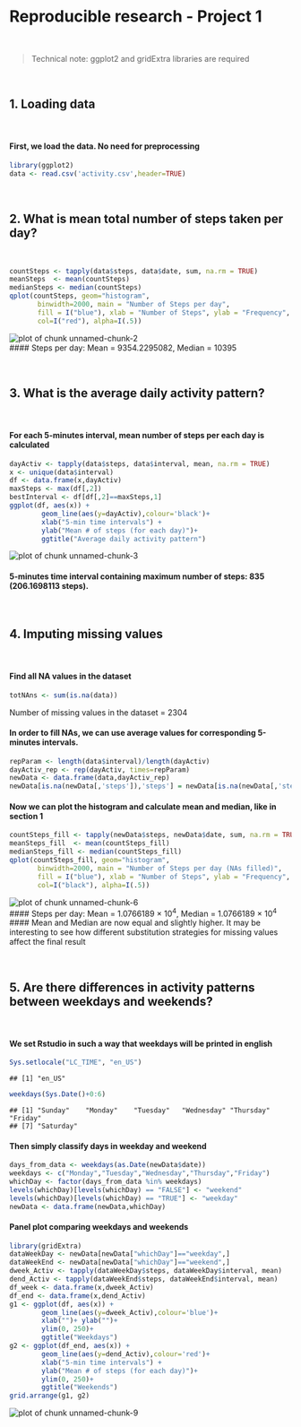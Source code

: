 # Reproducible research - Project 1

&nbsp;

> Technical note: ggplot2 and gridExtra libraries are required

&nbsp;
&nbsp;

## 1. Loading data

&nbsp;

#### First, we load the data. No need for preprocessing


```r
library(ggplot2)
data <- read.csv('activity.csv',header=TRUE)
```
&nbsp;
&nbsp;

## 2. What is mean total number of steps taken per day?

&nbsp;


```r
countSteps <- tapply(data$steps, data$date, sum, na.rm = TRUE)
meanSteps  <- mean(countSteps)
medianSteps <- median(countSteps)
qplot(countSteps, geom="histogram",
       binwidth=2000, main = "Number of Steps per day",
       fill = I("blue"), xlab = "Number of Steps", ylab = "Frequency",
       col=I("red"), alpha=I(.5))
```

<img src="figure/unnamed-chunk-2-1.png" title="plot of chunk unnamed-chunk-2" alt="plot of chunk unnamed-chunk-2" style="display: block; margin: auto;" />
#### Steps per day: Mean = 9354.2295082,  Median = 10395

&nbsp;
&nbsp;

## 3. What is the average daily activity pattern?

&nbsp;

#### For each 5-minutes interval, mean number of steps per each day is calculated

```r
dayActiv <- tapply(data$steps, data$interval, mean, na.rm = TRUE)
x <- unique(data$interval)
df <- data.frame(x,dayActiv)
maxSteps <- max(df[,2])
bestInterval <- df[df[,2]==maxSteps,1]
ggplot(df, aes(x)) + 
        geom_line(aes(y=dayActiv),colour='black')+
        xlab("5-min time intervals") + 
        ylab("Mean # of steps (for each day)")+
        ggtitle("Average daily activity pattern")
```

<img src="figure/unnamed-chunk-3-1.png" title="plot of chunk unnamed-chunk-3" alt="plot of chunk unnamed-chunk-3" style="display: block; margin: auto;" />


#### 5-minutes time interval containing maximum number of steps: 835 (206.1698113 steps). 

&nbsp;
&nbsp;

## 4. Imputing missing values

&nbsp;

#### Find all NA values in the dataset


```r
totNAns <- sum(is.na(data))
```
Number of missing values in the dataset = 2304

#### In order to fill NAs, we can use average values for corresponding 5-minutes intervals.
  

```r
repParam <- length(data$interval)/length(dayActiv)
dayActiv_rep <- rep(dayActiv, times=repParam)
newData <- data.frame(data,dayActiv_rep)
newData[is.na(newData[,'steps']),'steps'] = newData[is.na(newData[,'steps']),'dayActiv_rep']
```

#### Now we can plot the histogram and calculate mean and median, like in section 1


```r
countSteps_fill <- tapply(newData$steps, newData$date, sum, na.rm = TRUE)
meanSteps_fill  <- mean(countSteps_fill)
medianSteps_fill <- median(countSteps_fill)
qplot(countSteps_fill, geom="histogram",
       binwidth=2000, main = "Number of Steps per day (NAs filled)",
       fill = I("blue"), xlab = "Number of Steps", ylab = "Frequency",
       col=I("black"), alpha=I(.5))
```

<img src="figure/unnamed-chunk-6-1.png" title="plot of chunk unnamed-chunk-6" alt="plot of chunk unnamed-chunk-6" style="display: block; margin: auto;" />
#### Steps per day: Mean = 1.0766189 &times; 10<sup>4</sup>,  Median = 1.0766189 &times; 10<sup>4</sup>
#### Mean and Median are now equal and slightly higher. It may be interesting to see how different substitution strategies for missing values affect the final result 

&nbsp;
&nbsp;

## 5. Are there differences in activity patterns between weekdays and weekends?

&nbsp;

#### We set Rstudio in such a way that weekdays will be printed in english

```r
Sys.setlocale("LC_TIME", "en_US")
```

```
## [1] "en_US"
```

```r
weekdays(Sys.Date()+0:6)
```

```
## [1] "Sunday"    "Monday"    "Tuesday"   "Wednesday" "Thursday"  "Friday"   
## [7] "Saturday"
```

#### Then simply classify days in weekday and weekend

```r
days_from_data <- weekdays(as.Date(newData$date))
weekdays <- c("Monday","Tuesday","Wednesday","Thursday","Friday")
whichDay <- factor(days_from_data %in% weekdays)
levels(whichDay)[levels(whichDay) == "FALSE"] <- "weekend"
levels(whichDay)[levels(whichDay) == "TRUE"] <- "weekday"
newData <- data.frame(newData,whichDay)
```

#### Panel plot comparing weekdays and weekends

```r
library(gridExtra)
dataWeekDay <- newData[newData["whichDay"]=="weekday",]
dataWeekEnd <- newData[newData["whichDay"]=="weekend",]
dweek_Activ <- tapply(dataWeekDay$steps, dataWeekDay$interval, mean)
dend_Activ <- tapply(dataWeekEnd$steps, dataWeekEnd$interval, mean)
df_week <- data.frame(x,dweek_Activ)
df_end <- data.frame(x,dend_Activ)
g1 <- ggplot(df, aes(x)) + 
        geom_line(aes(y=dweek_Activ),colour='blue')+
        xlab("")+ ylab("")+
        ylim(0, 250)+
        ggtitle("Weekdays")
g2 <- ggplot(df_end, aes(x)) + 
        geom_line(aes(y=dend_Activ),colour='red')+
        xlab("5-min time intervals") + 
        ylab("Mean # of steps (for each day)")+
        ylim(0, 250)+
        ggtitle("Weekends")  
grid.arrange(g1, g2)
```

<img src="figure/unnamed-chunk-9-1.png" title="plot of chunk unnamed-chunk-9" alt="plot of chunk unnamed-chunk-9" style="display: block; margin: auto;" />
  





